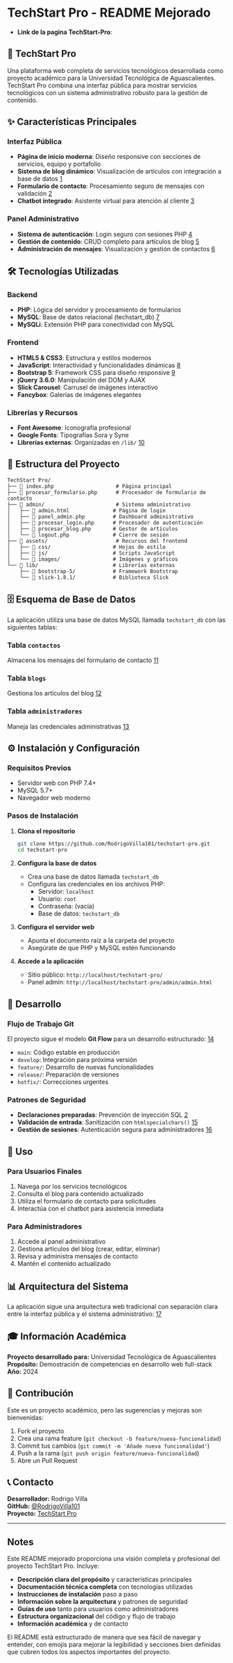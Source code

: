 


# TechStart Pro - README Mejorado
- **Link de la pagina TechStart-Pro**: [](https://techstart-pro.infinityfreeapp.com/)
## 🚀 TechStart Pro

Una plataforma web completa de servicios tecnológicos desarrollada como proyecto académico para la Universidad Tecnológica de Aguascalientes. TechStart Pro combina una interfaz pública para mostrar servicios tecnológicos con un sistema administrativo robusto para la gestión de contenido.

## ✨ Características Principales

### Interfaz Pública
- **Página de inicio moderna**: Diseño responsive con secciones de servicios, equipo y portafolio
- **Sistema de blog dinámico**: Visualización de artículos con integración a base de datos [1](#0-0) 
- **Formulario de contacto**: Procesamiento seguro de mensajes con validación [2](#0-1) 
- **Chatbot integrado**: Asistente virtual para atención al cliente [3](#0-2) 

### Panel Administrativo
- **Sistema de autenticación**: Login seguro con sesiones PHP [4](#0-3) 
- **Gestión de contenido**: CRUD completo para artículos de blog [5](#0-4) 
- **Administración de mensajes**: Visualización y gestión de contactos [6](#0-5) 

## 🛠️ Tecnologías Utilizadas

### Backend
- **PHP**: Lógica del servidor y procesamiento de formularios
- **MySQL**: Base de datos relacional (techstart_db) [7](#0-6) 
- **MySQLi**: Extensión PHP para conectividad con MySQL

### Frontend
- **HTML5 & CSS3**: Estructura y estilos modernos
- **JavaScript**: Interactividad y funcionalidades dinámicas [8](#0-7) 
- **Bootstrap 5**: Framework CSS para diseño responsive [9](#0-8) 
- **jQuery 3.6.0**: Manipulación del DOM y AJAX
- **Slick Carousel**: Carrusel de imágenes interactivo
- **Fancybox**: Galerías de imágenes elegantes

### Librerías y Recursos
- **Font Awesome**: Iconografía profesional
- **Google Fonts**: Tipografías Sora y Syne
- **Librerías externas**: Organizadas en `/lib/` [10](#0-9) 

## 📁 Estructura del Proyecto

```
TechStart Pro/
├── 📄 index.php                    # Página principal
├── 📄 procesar_formulario.php      # Procesador de formulario de contacto
├── 📁 admin/                       # Sistema administrativo
│   ├── 📄 admin.html              # Página de login
│   ├── 📄 panel_admin.php         # Dashboard administrativo
│   ├── 📄 procesar_login.php      # Procesador de autenticación
│   ├── 📄 procesar_blog.php       # Gestor de artículos
│   └── 📄 logout.php              # Cierre de sesión
├── 📁 assets/                      # Recursos del frontend
│   ├── 📁 css/                    # Hojas de estilo
│   ├── 📁 js/                     # Scripts JavaScript
│   └── 📁 images/                 # Imágenes y gráficos
└── 📁 lib/                        # Librerías externas
    ├── 📁 bootstrap-5/            # Framework Bootstrap
    └── 📁 slick-1.8.1/            # Biblioteca Slick
```

## 🗄️ Esquema de Base de Datos

La aplicación utiliza una base de datos MySQL llamada `techstart_db` con las siguientes tablas:

### Tabla `contactos`
Almacena los mensajes del formulario de contacto [11](#0-10) 

### Tabla `blogs`
Gestiona los artículos del blog [12](#0-11) 

### Tabla `administradores`
Maneja las credenciales administrativas [13](#0-12) 

## ⚙️ Instalación y Configuración

### Requisitos Previos
- Servidor web con PHP 7.4+
- MySQL 5.7+
- Navegador web moderno

### Pasos de Instalación

1. **Clona el repositorio**
   ```bash
   git clone https://github.com/RodrigoVilla101/techstart-pro.git
   cd techstart-pro
   ```

2. **Configura la base de datos**
   - Crea una base de datos llamada `techstart_db`
   - Configura las credenciales en los archivos PHP:
     - Servidor: `localhost`
     - Usuario: `root`
     - Contraseña: (vacía)
     - Base de datos: `techstart_db`

3. **Configura el servidor web**
   - Apunta el documento raíz a la carpeta del proyecto
   - Asegúrate de que PHP y MySQL estén funcionando

4. **Accede a la aplicación**
   - Sitio público: `http://localhost/techstart-pro/`
   - Panel admin: `http://localhost/techstart-pro/admin/admin.html`

## 🔧 Desarrollo

### Flujo de Trabajo Git
El proyecto sigue el modelo **Git Flow** para un desarrollo estructurado: [14](#0-13) 

- `main`: Código estable en producción
- `develop`: Integración para próxima versión
- `feature/`: Desarrollo de nuevas funcionalidades
- `release/`: Preparación de versiones
- `hotfix/`: Correcciones urgentes

### Patrones de Seguridad
- **Declaraciones preparadas**: Prevención de inyección SQL [2](#0-1) 
- **Validación de entrada**: Sanitización con `htmlspecialchars()` [15](#0-14) 
- **Gestión de sesiones**: Autenticación segura para administradores [16](#0-15) 

## 🎯 Uso

### Para Usuarios Finales
1. Navega por los servicios tecnológicos
2. Consulta el blog para contenido actualizado
3. Utiliza el formulario de contacto para solicitudes
4. Interactúa con el chatbot para asistencia inmediata

### Para Administradores
1. Accede al panel administrativo
2. Gestiona artículos del blog (crear, editar, eliminar)
3. Revisa y administra mensajes de contacto
4. Mantén el contenido actualizado

## 📊 Arquitectura del Sistema

La aplicación sigue una arquitectura web tradicional con separación clara entre la interfaz pública y el sistema administrativo: [17](#0-16) 

## 🎓 Información Académica

**Proyecto desarrollado para:** Universidad Tecnológica de Aguascalientes  
**Propósito:** Demostración de competencias en desarrollo web full-stack  
**Año:** 2024

## 🤝 Contribución

Este es un proyecto académico, pero las sugerencias y mejoras son bienvenidas:

1. Fork el proyecto
2. Crea una rama feature (`git checkout -b feature/nueva-funcionalidad`)
3. Commit tus cambios (`git commit -m 'Añade nueva funcionalidad'`)
4. Push a la rama (`git push origin feature/nueva-funcionalidad`)
5. Abre un Pull Request

## 📞 Contacto

**Desarrollador:** Rodrigo Villa  
**GitHub:** [@RodrigoVilla101](https://github.com/RodrigoVilla101)  
**Proyecto:** [TechStart Pro](https://github.com/RodrigoVilla101/techstart-pro)

---

## Notes

Este README mejorado proporciona una visión completa y profesional del proyecto TechStart Pro. Incluye:

- **Descripción clara del propósito** y características principales
- **Documentación técnica completa** con tecnologías utilizadas
- **Instrucciones de instalación** paso a paso
- **Información sobre la arquitectura** y patrones de seguridad
- **Guías de uso** tanto para usuarios como administradores
- **Estructura organizacional** del código y flujo de trabajo
- **Información académica** y de contacto

El README está estructurado de manera que sea fácil de navegar y entender, con emojis para mejorar la legibilidad y secciones bien definidas que cubren todos los aspectos importantes del proyecto.
